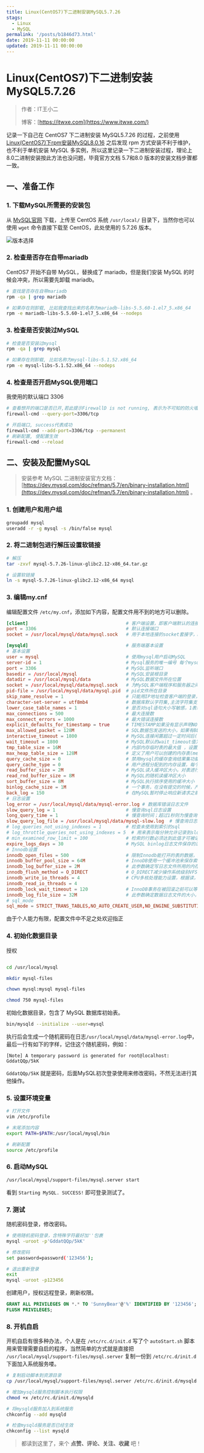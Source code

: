 ```yaml
---
title: Linux(CentOS7)下二进制安装MySQL5.7.26
stags:
  - Linux
  - MySQL
permalink: '/posts/b1846d73.html'
date: 2019-11-11 00:00:00
updated: 2019-11-11 00:00:00
---
```


# Linux(CentOS7)下二进制安装MySQL5.7.26

> 作者：IT王小二
>
> 博客：[https://itwxe.com](https://www.itwxe.com/)

记录一下自己在 CentOS7 下二进制安装 MySQL5.7.26 的过程，之前使用 [Linux(CentOS7)下rpm安装MySQL8.0.16](https://www.itwxe.com/posts/79382061/) 之后发现 rpm 方式安装不利于维护，也不利于单机安装 MySQL 多实例，所以这里记录一下二进制安装过程，理论上8.0二进制安装按此方法也没问题，毕竟官方文档 5.7和8.0 版本的安装文档步骤都一致。

## 一、准备工作

### 1. 下载MySQL所需要的安装包

从 [MySQL官网](https://downloads.mysql.com/archives/community/) 下载，上传至 CentOS 系统 `/usr/local/` 目录下，当然你也可以使用 `wget` 命令直接下载至 CentOS，此处使用的 5.7.26 版本。

![版本选择](https://images.itwxe.com/images/2021/08/05/2ec626c2281f9.png)

### 2. 检查是否存在自带mariadb

CentOS7 开始不自带 MySQL，替换成了 mariadb，但是我们安装 MySQL 的时候会冲突，所以需要先卸载 mariadb。

```bash
# 查找是否存在自带mariadb
rpm -qa | grep mariadb

# 如果存在则卸载, 比如我查找出来的名称为mariadb-libs-5.5.60-1.el7_5.x86_64
rpm -e mariadb-libs-5.5.60-1.el7_5.x86_64 --nodeps
```

### 3. 检查是否安装过MySQL

```bash
# 检查是否安装过mysql
rpm -qa | grep mysql

# 如果存在则卸载, 比如名称为mysql-libs-5.1.52.x86_64
rpm -e mysql-libs-5.1.52.x86_64 --nodeps
```
### 4. 检查是否开启MySQL使用端口

我使用的默认端口 3306

```bash
# 查看想开的端口是否已开,若此提示FirewallD is not running, 表示为不可知的防火墙 需要查看状态并开启防火墙, 如果是云服务器还需要去控制台配置安全组访问
firewall-cmd --query-port=3306/tcp

# 开启端口, success代表成功
firewall-cmd --add-port=3306/tcp --permanent
# 刷新配置, 使配置生效
firewall-cmd --reload
```

## 二、安装及配置MySQL

> 安装参考 MySQL 二进制安装官方文档：[https://dev.mysql.com/doc/refman/5.7/en/binary-installation.html](https://dev.mysql.com/doc/refman/5.7/en/binary-installation.html) 。

### 1. 创建用户和用户组

```bash
groupadd mysql
useradd -r -g mysql -s /bin/false mysql
```

### 2. 将二进制包进行解压设置软链接

```bash
# 解压
tar -zxvf mysql-5.7.26-linux-glibc2.12-x86_64.tar.gz

# 设置软链接
ln -s mysql-5.7.26-linux-glibc2.12-x86_64 mysql
```

### 3. 编辑my.cnf

编辑配置文件 `/etc/my.cnf`，添加如下内容，配置文件用不到的地方可以删除。

```conf
[client]                                    # 客户端设置，即客户端默认的连接参数
port = 3306                                 # 默认连接端口
socket = /usr/local/mysql/data/mysql.sock   # 用于本地连接的socket套接字，mysqld守护进程生成了这个文件

[mysqld]                                    # 服务端基本设置
# 基本设置
user = mysql                                # 使用mysql用户启动MySQL
server-id = 1                               # Mysql服务的唯一编号 每个mysql服务Id需唯一
port = 3306                                 # MySQL监听端口
basedir = /usr/local/mysql                  # MySQL安装根目录
datadir = /usr/local/mysql/data             # MySQL数据文件所在位置
socket = /usr/local/mysql/data/mysql.sock   # 为MySQL客户端程序和服务器之间的本地通讯指定一个套接字文件
pid-file = /usr/local/mysql/data/mysql.pid  # pid文件所在目录
skip_name_resolve = 1                       # 只能用IP地址检查客户端的登录，不用主机名
character-set-server = utf8mb4              # 数据库默认字符集,主流字符集支持一些特殊表情符号（特殊表情符占用4个字节）
lower_case_table_names = 1                  # 是否对sql语句大小写敏感，1表示不敏感
max_connections = 500                       # 最大连接数
max_connect_errors = 1000                   # 最大错误连接数
explicit_defaults_for_timestamp = true      # TIMESTAMP如果没有显示声明NOT NULL，允许NULL值
max_allowed_packet = 128M                   # SQL数据包发送的大小，如果有BLOB对象建议修改成1G
interactive_timeout = 1800                  # MySQL连接闲置超过一定时间后(单位：秒)将会被强行关闭									
wait_timeout = 1800                         # MySQL默认的wait_timeout值为8个小时, interactive_timeout参数需要同时配置才能生效
tmp_table_size = 16M                        # 内部内存临时表的最大值 ，设置成128M；比如大数据量的group by ,order by时可能用到临时表；超过了这个值将写入磁盘，系统IO压力增大
max_heap_table_size = 128M                  # 定义了用户可以创建的内存表(memory table)的大小
query_cache_size = 0                        # 禁用mysql的缓存查询结果集功能；后期根据业务情况测试决定是否开启；大部分情况下关闭下面两项
query_cache_type = 0                        # 用户进程分配到的内存设置，每个session将会分配参数设置的内存大小
read_buffer_size = 2M                       # MySQL读入缓冲区大小。对表进行顺序扫描的请求将分配一个读入缓冲区，MySQL会为它分配一段内存缓冲区
read_rnd_buffer_size = 8M                   # MySQL的随机读缓冲区大小
sort_buffer_size = 8M                       # MySQL执行排序使用的缓冲大小
binlog_cache_size = 1M                      # 一个事务，在没有提交的时候，产生的日志，记录到Cache中；等到事务提交需要提交的时候，则把日志持久化到磁盘。默认binlog_cache_size大小32K
back_log = 150                              # 在MySQL暂时停止响应新请求之前的短时间内多少个请求可以被存在堆栈中；官方建议back_log = 50 + (max_connections / 5),封顶数为900
# 日志设置
log_error = /usr/local/mysql/data/mysql-error.log # 数据库错误日志文件
slow_query_log = 1                          # 慢查询sql日志设置
long_query_time = 1                         # 慢查询时间；超过1秒则为慢查询
slow_query_log_file = /usr/local/mysql/data/mysql-slow.log  # 慢查询日志文件
# log_queries_not_using_indexes = 1         # 检查未使用到索引的sql
# log_throttle_queries_not_using_indexes = 5  # 用来表示每分钟允许记录到slow log的且未使用索引的SQL语句次数。该值默认为0，表示没有限制
# min_examined_row_limit = 100              # 检索的行数必须达到此值才可被记为慢查询，查询检查返回少于该参数指定行的SQL不被记录到慢查询日志
expire_logs_days = 30                       # MySQL binlog日志文件保存的过期时间，过期后自动删除
# Innodb设置
innodb_open_files = 500                     # 限制Innodb能打开的表的数据，如果库里的表特别多的情况，请增加这个。这个值默认是300
innodb_buffer_pool_size = 64M               # InnoDB使用一个缓冲池来保存索引和原始数据，一般设置物理存储的60% ~ 70%；这里你设置越大,你在存取表里面数据时所需要的磁盘I/O越少
innodb_log_buffer_size = 2M                 # 此参数确定写日志文件所用的内存大小，以M为单位。缓冲区更大能提高性能，但意外的故障将会丢失数据。MySQL开发人员建议设置为1－8M之间
innodb_flush_method = O_DIRECT              # O_DIRECT减少操作系统级别VFS的缓存和Innodb本身的buffer缓存之间的冲突
innodb_write_io_threads = 4                 # CPU多核处理能力设置，根据读，写比例进行调整
innodb_read_io_threads = 4
innodb_lock_wait_timeout = 120              # InnoDB事务在被回滚之前可以等待一个锁定的超时秒数。InnoDB在它自己的锁定表中自动检测事务死锁并且回滚事务。InnoDB用LOCK TABLES语句注意到锁定设置。默认值是50秒
innodb_log_file_size = 32M                  # 此参数确定数据日志文件的大小，更大的设置可以提高性能，但也会增加恢复故障数据库所需的时间
# sql_mode
sql_mode = STRICT_TRANS_TABLES,NO_AUTO_CREATE_USER,NO_ENGINE_SUBSTITUTION,NO_ZERO_IN_DATE,NO_ZERO_DATE
```
由于个人能力有限，配置文件中不足之处欢迎指正

### 4. 初始化数据目录

授权

```bash

cd /usr/local/mysql

mkdir mysql-files

chown mysql:mysql mysql-files

chmod 750 mysql-files
```

初始化数据目录，包含了 MySQL 数据库初始表。

```bash
bin/mysqld --initialize --user=mysql
```

执行后会生成一个随机密码在日志`/usr/local/mysql/data/mysql-error.log`中，最后一行有如下的字样，记住这个随机密码，例如：

```
[Note] A temporary password is generated for root@localhost: GddatQQp/5kK
```

`GddatQQp/5kK` 就是密码，后面MySQL初次登录使用来修改密码，不然无法进行其他操作。

### 5. 设置环境变量

```bash
# 打开文件
vim /etc/profile

# 末尾添加内容
export PATH=$PATH:/usr/local/mysql/bin

# 刷新配置
source /etc/profile
```

### 6. 启动MySQL

```bash
/usr/local/mysql/support-files/mysql.server start
```

看到 `Starting MySQL. SUCCESS!` 即可登录测试了。

### 7. 测试

随机密码登录，修改密码。

```bash
# 使用随机密码登录，含特殊字符最好加''包裹
mysql -uroot -p'GddatQQp/5kK'

# 修改密码
set password=password('123456');

# 退出重新登录
exit
mysql -uroot -p123456
```

创建用户，授权远程登录，刷新权限。

```sql
GRANT ALL PRIVILEGES ON *.* TO 'SunnyBear'@'%' IDENTIFIED BY '123456';
FLUSH PRIVILEGES;
```

### 8. 开机自启

开机自启有很多种办法，个人是在 `/etc/rc.d/init.d` 写了个 `autoStart.sh` 脚本用来管理需要自启的程序，当然简单的方式就是直接把 `/usr/local/mysql/support-files/mysql.server` 复制一份到 `/etc/rc.d/init.d` 下面加入系统服务喽。

```bash
# 复制启动脚本到资源目录
cp /usr/local/mysql/support-files/mysql.server /etc/rc.d/init.d/mysqld

# 增加mysqld服务控制脚本执行权限
chmod +x /etc/rc.d/init.d/mysqld

# 将mysqld服务加入到系统服务
chkconfig --add mysqld

# 检查mysqld服务是否已经生效
chkconfig --list mysqld
```

> 都读到这里了，来个 **点赞、评论、关注、收藏** 吧！
